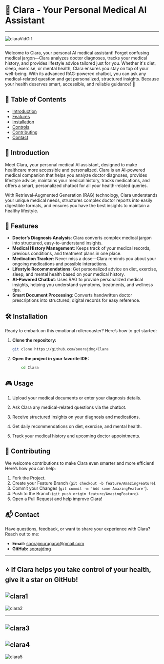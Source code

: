 # 🤖 Clara - Your Personal Medical AI Assistant



---
![claraVidGif](https://github.com/user-attachments/assets/8ba9c51a-a3ed-4130-8a58-26f05d476051)

---

Welcome to Clara, your personal AI medical assistant! Forget confusing medical jargon—Clara analyzes doctor diagnoses, tracks your medical history, and provides lifestyle advice tailored just for you. Whether it's diet, sleep, exercise, or mental health, Clara ensures you stay on top of your well-being. With its advanced RAG-powered chatbot, you can ask any medical-related question and get personalized, structured insights. Because your health deserves smart, accessible, and reliable guidance! 🚀

## 🚀 Table of Contents

- [Introduction](#%EF%B8%8F-introduction)
- [Features](#%F0%9F%8C%9F-features)
- [Installation](#%F0%9F%9B%A0-installation)
- [Controls](#%F0%9F%8F%92-controls)
- [Contributing](#%F0%9F%A4%9D-contributing)
- [Contact](#%F0%9F%93%AC-contact)

## 📖 Introduction

Meet Clara, your personal medical AI assistant, designed to make healthcare more accessible and personalized. Clara is an AI-powered medical companion that helps you analyze doctor diagnoses, provides lifestyle advice, maintains your medical history, tracks medications, and offers a smart, personalized chatbot for all your health-related queries.

With Retrieval-Augmented Generation (RAG) technology, Clara understands your unique medical needs, structures complex doctor reports into easily digestible formats, and ensures you have the best insights to maintain a healthy lifestyle.

## 🌟 Features

- **Doctor’s Diagnosis Analysis**: Clara converts complex medical jargon into structured, easy-to-understand insights.
- **Medical History Management**: Keeps track of your medical records, previous conditions, and treatment plans in one place.
- **Medication Tracker**: Never miss a dose—Clara reminds you about your ongoing medications and possible interactions.
- **Lifestyle Recommendations**: Get personalized advice on diet, exercise, sleep, and mental health based on your medical history.
- **AI-Powered Chatbot**: Uses RAG to provide personalized medical insights, helping you understand symptoms, treatments, and wellness tips.
- **Smart Document Processing**: Converts handwritten doctor prescriptions into structured, digital records for easy reference.

## 🛠 Installation

Ready to embark on this emotional rollercoaster? Here’s how to get started:

1. **Clone the repository:**
    ```sh
    git clone https://github.com/soorajdmg/Clara
    ```

2. **Open the project in your favorite IDE:**
    ```sh
        cd Clara
    ```

## 🎮 Usage

1. Upload your medical documents or enter your diagnosis details.

2. Ask Clara any medical-related questions via the chatbot.

3. Receive structured insights on your diagnosis and medications.

4. Get daily recommendations on diet, exercise, and mental health.

5. Track your medical history and upcoming doctor appointments.

## 🤝 Contributing

We welcome contributions to make Clara even smarter and more efficient! Here’s how you can help:

1. Fork the Project.
2. Create your Feature Branch (`git checkout -b feature/AmazingFeature`).
3. Commit your Changes (`git commit -m 'Add some AmazingFeature'`).
4. Push to the Branch (`git push origin feature/AmazingFeature`).
5. Open a Pull Request and help improve Clara!

## 📬 Contact

Have questions, feedback, or want to share your experience with Clara? Reach out to me:

- **Email:** [soorajmurugaraj@gmail.com](mailto:soorajmurugaraj@gmail.com)
- **GitHub:** [soorajdmg](https://github.com/soorajdmg)

---

⭐️ If Clara helps you take control of your health, give it a star on GitHub!
---
![clara1](https://github.com/user-attachments/assets/2bc8c60c-3f01-4688-ae35-e53968f9546c)
---
![clara2](https://github.com/user-attachments/assets/fade34f3-90d4-45cb-bc5c-168f1013d24a)

---
![clara3](https://github.com/user-attachments/assets/86a09295-eea3-46b6-bdfd-11ca80638072)
---
![clara4](https://github.com/user-attachments/assets/10dfc983-22d0-4ac7-bca8-c5432cb67979)
---
![clara5](https://github.com/user-attachments/assets/4aac297e-0ebc-45ae-88fb-6445e7d86750)
